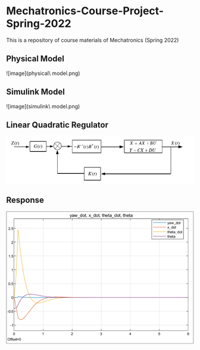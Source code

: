 # Mechatronics-Course-Project-Spring-2022
This is a repository of course materials of Mechatronics (Spring 2022)  
## Physical Model  
![image](physical\ model.png)  
## Simulink Model  
![image](simulink\ model.png)  
## Linear Quadratic Regulator  
![image](LQR.png)  
## Response  
![image](response.png)
